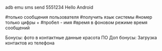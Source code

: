 adb emu sms send 5551234 Hello Android

#только сообщения пользователя
#получить язык системы
#номер только цифры +
#пробел - имя
#время в фоновом режиме
время сообщений


Бонусы:
    фото в контактные данные
    красота ПО
Доп бонусы:
    Загрузка контактов из телефона
    
